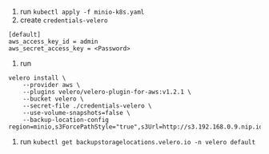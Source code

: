 1. run `kubectl apply -f minio-k8s.yaml`
1. create `credentials-velero`
```
[default]
aws_access_key_id = admin
aws_secret_access_key = <Password>
```
1. run
```
velero install \
    --provider aws \
    --plugins velero/velero-plugin-for-aws:v1.2.1 \
    --bucket velero \
    --secret-file ./credentials-velero \
    --use-volume-snapshots=false \
    --backup-location-config region=minio,s3ForcePathStyle="true",s3Url=http://s3.192.168.0.9.nip.io
```
1. run `kubectl get backupstoragelocations.velero.io -n velero default`
